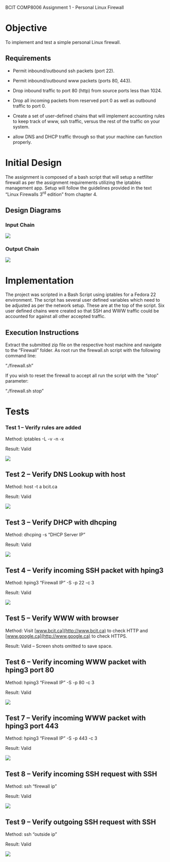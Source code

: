 BCIT COMP8006 Assignment 1 - Personal Linux Firewall

# Objective 

To implement and test a simple personal Linux firewall.

## Requirements

  - Permit inbound/outbound ssh packets (port 22).

  - Permit inbound/outbound www packets (ports 80, 443).

  - Drop inbound traffic to port 80 (http) from source ports less than
    1024.

  - Drop all incoming packets from reserved port 0 as well as outbound
    traffic to port 0.

  - Create a set of user-defined chains that will implement accounting
    rules to keep track of www, ssh traffic, versus the rest of the
    traffic on your system.

  - allow DNS and DHCP traffic through so that your machine can function
    properly.

# Initial Design

The assignment is composed of a bash script that will setup a netfilter
firewall as per the assignment requirements utilizing the iptables
management app. Setup will follow the guidelines provided in the text
“Linux Firewalls 3<sup>rd</sup> edition” from chapter 4.

## 

## Design Diagrams

### Input Chain

![](.//media/image1.PNG)

### Output Chain

![](.//media/image2.png)

# Implementation 

The project was scripted in a Bash Script using iptables for a Fedora 22
environment. The script has several user defined variables which need to
be adjusted as per the network setup. These are at the top of the
script. Six user defined chains were created so that SSH and WWW traffic
could be accounted for against all other accepted traffic.

## Execution Instructions

Extract the submitted zip file on the respective host machine and
navigate to the “Firewall” folder. As root run the firewall.sh script
with the following command line:

“./firewall.sh”

If you wish to reset the firewall to accept all run the script with the
“stop” parameter:

“./firewall.sh stop”

# Tests

### Test 1 – Verify rules are added

Method: iptables -L -v -n -x

Result: Valid

![](.//media/image3.tmp)

## Test 2 – Verify DNS Lookup with host

Method: host -t a bcit.ca

Result: Valid

![](.//media/image4.png)

## Test 3 – Verify DHCP with dhcping

Method: dhcping -s “DHCP Server IP”

Result: Valid

![](.//media/image5.png)

## Test 4 – Verify incoming SSH packet with hping3

Method: hping3 “Firewall IP” -S -p 22 -c 3

Result: Valid

![](.//media/image6.png)

## Test 5 – Verify WWW with browser

Method: Visit [www.bcit.ca](http://www.bcit.ca) to check HTTP and
[www.google.ca](http://www.google.ca) to check HTTPS.

Result: Valid – Screen shots omitted to save space.

## Test 6 – Verify incoming WWW packet with hping3 port 80

Method: hping3 “Firewall IP” -S -p 80 -c 3

Result: Valid

![](.//media/image7.png)

## Test 7 – Verify incoming WWW packet with hping3 port 443

Method: hping3 “Firewall IP” -S -p 443 -c 3

Result: Valid

![](.//media/image8.png)

## Test 8 – Verify incoming SSH request with SSH

Method: ssh “firewall ip”

Result: Valid

![](.//media/image9.png)

## Test 9 – Verify outgoing SSH request with SSH

Method: ssh “outside ip”

Result: Valid

![](.//media/image10.png)
